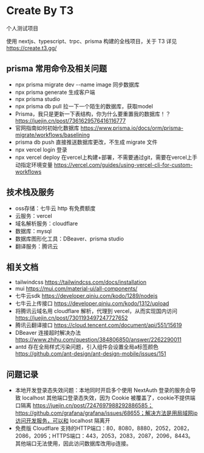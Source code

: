 # Create By T3

个人测试项目

使用 nextjs、typescript、trpc、prisma 构建的全栈项目，关于 T3 详见 https://create.t3.gg/

## prisma 常用命令及相关问题

- npx prisma migrate dev --name image 同步数据库
- npx prisma generate 生成客户端
- npx prisma studio
- npx prisma db pull 拉一下一个陌生的数据库，获取model
- Prisma，我只是更新一下表结构，你为什么要重置我的数据库！？https://juejin.cn/post/7361629576416116777
- 官网指南如何初始化数据库 https://www.prisma.io/docs/orm/prisma-migrate/workflows/baselining
- prisma db push 直接推送数据库更改，不生成 migrate 文件
- npx vercel login 登录
- npx vercel deploy 在vercel上构建+部署，不需要通过git，需要在vercel上手动指定环境变量 https://vercel.com/guides/using-vercel-cli-for-custom-workflows

## 技术栈及服务

- oss存储：七牛云 http 有免费额度
- 云服务：vercel
- 域名解析服务：cloudflare
- 数据库：mysql
- 数据库图形化工具：DBeaver、prisma studio
- 翻译服务：腾讯云

## 相关文档

- tailwindcss https://tailwindcss.com/docs/installation
- mui https://mui.com/material-ui/all-components/
- 七牛云sdk https://developer.qiniu.com/kodo/1289/nodejs
- 七牛云上传接口 https://developer.qiniu.com/kodo/1312/upload
- 将腾讯云域名用 cloudflare 解析，代理到 vercel，从而实现国内访问 https://juejin.cn/post/7301193497247727652
- 腾讯云翻译接口 https://cloud.tencent.com/document/api/551/15619
- DBeaver 连接超时解决办法 https://www.zhihu.com/question/384806850/answer/2262290011
- antd 存在全局样式污染问题，引入组件会设置全局a标签颜色 https://github.com/ant-design/ant-design-mobile/issues/151

## 问题记录

- 本地开发登录态失效问题：本地同时开启多个使用 NextAuth 登录的服务会导致 localhost 其他端口登录态失效，因为 Cookie 被覆盖了，cookie不提供端口隔离 https://juejin.cn/post/7247697988292886585；https://github.com/grafana/grafana/issues/68655；解决方法是用局域网ip访问开发服务，可以和 localhost 隔离开
- 免费版 Cloudflare 支持的HTTP端口：80，8080，8880，2052，2082，2086，2095；HTTPS端口：443，2053，2083，2087，2096，8443。其他端口无法使用，因此访问数据库改用ip连接。